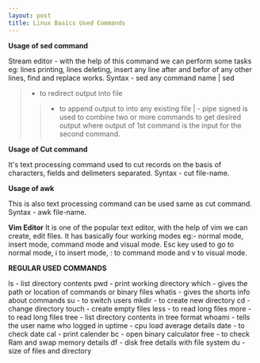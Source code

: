 ```yaml
---
layout: post
title: Linux Basics Used Commands 
---
```


**Usage of sed command** 

Stream editor - with the help of this command we can perform some tasks eg: lines printing, lines deleting, insert any line after and befor of any other lines, find and replace works.
Syntax - sed  <operations>   <file-name>
any command name   |  sed <operations> 

> - to redirect output into file
>> - to append output to into any existing file
| - pipe signed is used to combine two or more commands to get desired output where output of 1st command is the input for the second command.
 
**Usage of Cut command**

It's text processing command used to cut records on the basis of characters, fields and delimeters separated.
Syntax - cut <options>  file-name.

**Usage of awk**

This is also text processing command can be used same as cut command.
Syntax - awk <options>  file-name.

**Vim Editor**
It is one of the popular text editor, with the help of vim we can create, edit files.
It has basically four working modes eg:- normal mode, insert mode, command mode and visual mode.
Esc key used to go to normal mode, i to insert mode, : to command mode and v to visual mode.

**REGULAR USED COMMANDS**

ls - list directory contents
pwd - print working directory
which - gives the path or location of commands or binary files
whatis - gives the shorts info about commands
su - to switch users
mkdir - to create new directory
cd - change directory
touch - create empty files
less - to read long files
more - to read long files
tree - list directory contents in tree format
whoami - tells the user name who logged in
uptime - cpu load average details
date - to check date
cal - print calender
bc - open binary calculator 
free - to check Ram and swap memory details
df - disk free details with file system
du - size of files and directory


